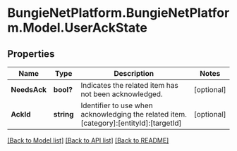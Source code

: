 # BungieNetPlatform.BungieNetPlatform.Model.UserAckState
## Properties

Name | Type | Description | Notes
------------ | ------------- | ------------- | -------------
**NeedsAck** | **bool?** | Indicates the related item has not been acknowledged. | [optional] 
**AckId** | **string** | Identifier to use when acknowledging the related item. [category]:[entityId]:[targetId] | [optional] 

[[Back to Model list]](../README.md#documentation-for-models) [[Back to API list]](../README.md#documentation-for-api-endpoints) [[Back to README]](../README.md)

